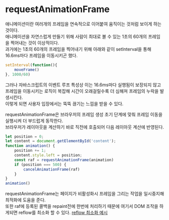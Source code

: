 # requestAnimationFrame

애니메이션이란 여러개의 프레임을 연속적으로 이어붙여 움직이는 것처럼 보이게 하는 것이다.<br>
애니메이션을 자연스럽게 만들기 위해 사람이 최대로 볼 수 있는 1초의 60개의 프레임을 찍어내는 것이 이상적이다.<br>
과거에는 1초의 60개의 프레임을 찍어내기 위해 아래와 같이 setInterval을 통해 16.6ms마다 프레임을 이동시키곤 했다.

```js
setInterval(function(){
    moveFrame()
}, 1000/60)
```

그러나 자바스크립트의 이벤트 루프 특성상 이는 16.6ms마다 실행됨이 보장되지 않고 프레임을 이동시키는 로직이 복잡해 시간이 오래걸릴수록 더 심해져 프레임의 누락을 발생시킨다.<br>
이렇게 되면 사용자 입장에서는 뚝뚝 끊기는 느낌을 받을 수 있다.

requestAnimationFrame은 브라우저의 프레임 생성 초기 단계에 맞춰 프레임 이동을 실행시켜 더 부드럽게 동작한다.<br>
브라우저가 레이아웃을 계산하기 바로 직전에 호출되어 다음 레이아웃 계산에 반영된다.<br>

```js
let position = 0;
let content = document.getElementById('content');
function animation() {
    position += 1;
    content.style.left = position;
    const raf = requestAnimationFrame(animation)
    if (position === 500) {
        cancelAnimationFrame(raf)
    }
}     
animation()
```

requestAnimationFrame는 페이지가 비활성화시 프레임을 그리는 작업을 일시중지해 최적화에 도움을 준다.<br>
또한 raf에 등록된 콜백을 repaint전에 한번에 처리하기 때문에 여기서 DOM 조작을 하게되면 reflow를 최소화 할 수 있다.
[reflow 최소화 예시](https://codepen.io/omerillo/pen/reLmzK)

